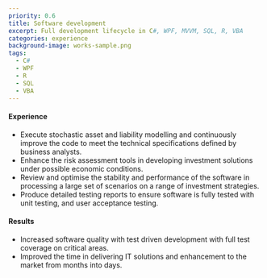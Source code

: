 ```yaml
---
priority: 0.6
title: Software development
excerpt: Full development lifecycle in C#, WPF, MVVM, SQL, R, VBA 
categories: experience
background-image: works-sample.png
tags:
  - C#
  - WPF
  - R
  - SQL
  - VBA
---
```


#### Experience 

- Execute stochastic asset and liability modelling and continuously improve the code to meet the technical specifications defined by business analysts.
- Enhance the risk assessment tools in developing investment solutions under possible economic conditions.
- Review and optimise the stability and performance of the software in processing a large set of scenarios on a range of investment strategies.
- Produce detailed testing reports to ensure software is fully tested with unit testing, and user acceptance testing. 

#### Results

- Increased software quality with test driven development with full test coverage on critical areas. 
- Improved the time in delivering IT solutions and enhancement to the market from months into days. 